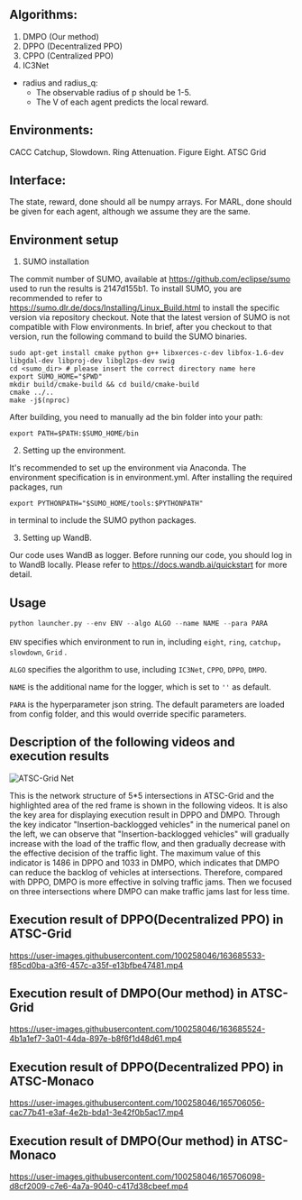 ## Algorithms:
1. DMPO (Our method)
2. DPPO (Decentralized PPO)
4. CPPO (Centralized PPO)
5. IC3Net

* radius and radius_q: 
    * The observable radius of p should be 1-5.
    * The V of each agent predicts the local reward.
    
## Environments:
CACC Catchup, Slowdown.
Ring Attenuation.
Figure Eight.
ATSC Grid


## Interface:
The state, reward, done should all be numpy arrays.
For MARL, done should be given for each agent, although we assume they are the same.

## Environment setup
1. SUMO installation

The commit number of SUMO, available at https://github.com/eclipse/sumo used to run the results is 2147d155b1.
To install SUMO, you are recommended to refer to https://sumo.dlr.de/docs/Installing/Linux_Build.html to install the specific version via repository checkout. Note that the latest version of SUMO is not compatible with Flow environments.
In brief, after you checkout to that version, run the following command to build the SUMO binaries.
```
sudo apt-get install cmake python g++ libxerces-c-dev libfox-1.6-dev libgdal-dev libproj-dev libgl2ps-dev swig
cd <sumo_dir> # please insert the correct directory name here
export SUMO_HOME="$PWD"
mkdir build/cmake-build && cd build/cmake-build
cmake ../..
make -j$(nproc)
```
After building, you need to manually ad the bin folder into your path:
```
export PATH=$PATH:$SUMO_HOME/bin
```

2. Setting up the environment.

It's recommended to set up the environment via Anaconda. The environment specification is in environment.yml.
After installing the required packages, run
```
export PYTHONPATH="$SUMO_HOME/tools:$PYTHONPATH"
```
in terminal to include the SUMO python packages.

3. Setting up WandB.

Our code uses WandB as logger. Before running our code, you should log in to WandB locally. Please refer to https://docs.wandb.ai/quickstart for more detail.

## Usage
```python
python launcher.py --env ENV --algo ALGO --name NAME --para PARA
```
`ENV` specifies which environment to run in, including `eight`, `ring`, `catchup`， `slowdown`, `Grid` .

`ALGO` specifies the algorithm to use, including `IC3Net`, `CPPO`, `DPPO`, `DMPO`.

`NAME` is the additional name for the logger, which is set to `''` as default.

`PARA` is the hyperparameter json string. The default parameters are loaded from config folder, and this would override specific parameters.

## Description of the following videos and execution results
![ATSC-Grid Net](https://user-images.githubusercontent.com/100258046/163699030-7e9ad4f4-8f62-43ad-8825-4d7ffeb7df1f.png)

This is the network structure of 5*5 intersections in ATSC-Grid and the highlighted area of the red frame is shown in the following videos. It is also the key area for displaying execution result in DPPO and DMPO. Through the key indicator "Insertion-backlogged vehicles" in the numerical panel on the left, we can observe that "Insertion-backlogged vehicles" will gradually increase with the load of the traffic flow, and then gradually decrease with the effective decision of the traffic light. The maximum value of this indicator is 1486 in DPPO and 1033 in DMPO, which indicates that DMPO can reduce the backlog of vehicles at intersections. Therefore, compared with DPPO, DMPO is more effective in solving traffic jams. Then we focused on three intersections where DMPO can make traffic jams last for less time.


## Execution result of DPPO(Decentralized PPO) in ATSC-Grid
https://user-images.githubusercontent.com/100258046/163685533-f85cd0ba-a3f6-457c-a35f-e13bfbe47481.mp4

## Execution result of DMPO(Our method) in ATSC-Grid
https://user-images.githubusercontent.com/100258046/163685524-4b1a1ef7-3a01-44da-897e-b8f6f1d48d61.mp4

## Execution result of DPPO(Decentralized PPO) in ATSC-Monaco
https://user-images.githubusercontent.com/100258046/165706056-cac77b41-e3af-4e2b-bda1-3e42f0b5ac17.mp4

## Execution result of DMPO(Our method) in ATSC-Monaco
https://user-images.githubusercontent.com/100258046/165706098-d8cf2009-c7e6-4a7a-9040-c417d38cbeef.mp4

